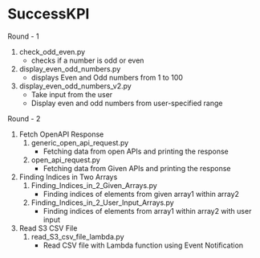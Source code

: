 # SuccessKPI
Round - 1
1. check_odd_even.py
    - checks if a number is odd or even
2. display_even_odd_numbers.py
    - displays Even and Odd numbers from 1 to 100
3. display_even_odd_numbers_v2.py
    - Take input from the user
    - Display even and odd numbers from user-specified range


Round - 2
1. Fetch OpenAPI Response
   1. generic_open_api_request.py
      - Fetching data from open APIs and printing the response
   2. open_api_request.py
      - Fetching data from Given APIs and printing the response
2. Finding Indices in Two Arrays
   1. Finding_Indices_in_2_Given_Arrays.py
      - Finding indices of elements from given array1 within array2
   2. Finding_Indices_in_2_User_Input_Arrays.py
      - Finding indices of elements from array1 within array2 with user input
3. Read S3 CSV File
   1. read_S3_csv_file_lambda.py
      - Read CSV file with Lambda function using Event Notification
